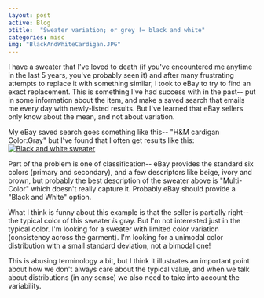 ```yaml
---
layout: post
active: Blog
ptitle:  "Sweater variation; or grey != black and white" 
categories: misc
img: "BlackAndWhiteCardigan.JPG"
---
```



I have a sweater that I've loved to death (if you've encountered me anytime in the last 5 years, you've probably seen it) and after many frustrating attempts to replace it with something similar, I took to eBay to try to find an exact replacement. This is something I've had success with in the past-- put in some information about the item, and make a saved search that emails me every day with newly-listed results. But I've learned that eBay sellers only know about the mean, and not about variation.

<!--more-->

My eBay saved search goes something like this-- "H&M cardigan Color:Gray" but I've found that I often get results like this:
<a class="thumb" href="#"><img src="{{ site.baseurl }}/img/{{ page.img }}" class="img-responsive" alt="Black and white sweater"></a>

Part of the problem is one of classification-- eBay provides the standard six colors (primary and secondary), and a few descriptors like beige, ivory and brown, but probably the best description of the sweater above is "Multi-Color" which doesn't really capture it. Probably eBay should provide a "Black and White" option. 

What I think is funny about this example is that the seller is partially right-- the typical color of this sweater *is* gray. But I'm not interested just in the typical color. I'm looking for a sweater with limited color variation (consistency across the garment). I'm looking for a unimodal color distribution with a small standard deviation, not a bimodal one!

This is abusing terminology a bit, but I think it illustrates an important point about how we don't always care about the typical value, and when we talk about distributions (in any sense) we also need to take into account the variability. 